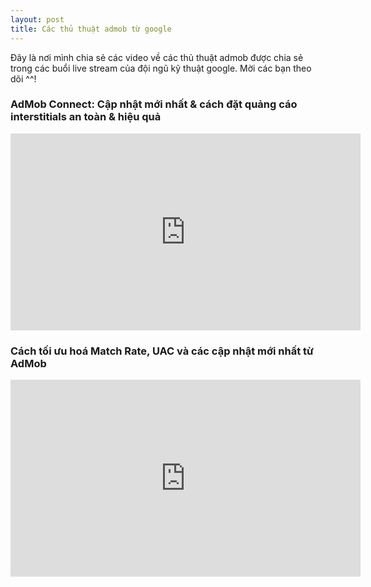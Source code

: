 ```yaml
---
layout: post
title: Các thủ thuật admob từ google
---
```

Đây là nơi mình chia sẻ các video về các thủ thuật admob được chia sẻ trong các buổi live stream của đội ngũ kỹ thuật google.
Mời các bạn theo dõi ^^!

### AdMob Connect: Cập nhật mới nhất & cách đặt quảng cáo interstitials an toàn & hiệu quả
<iframe width="560" height="315" src="https://www.youtube.com/embed/W3zp-AIrTMY" frameborder="0" allow="accelerometer; autoplay; encrypted-media; gyroscope; picture-in-picture" allowfullscreen></iframe>

### Cách tối ưu hoá Match Rate, UAC và các cập nhật mới nhất từ AdMob
<iframe width="560" height="315" src="https://www.youtube.com/embed/cyPVfcrpUGw" frameborder="0" allow="accelerometer; autoplay; encrypted-media; gyroscope; picture-in-picture" allowfullscreen></iframe>
